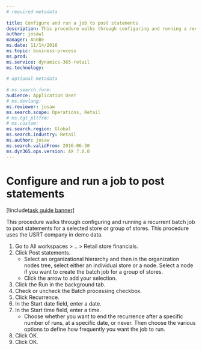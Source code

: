 ```yaml
--- 
# required metadata 
 
title: Configure and run a job to post statements
description: This procedure walks through configuring and running a recurrent batch job to post statements for a selected store or group of stores. 
author: josaw1
manager: AnnBe 
ms.date: 11/14/2016
ms.topic: business-process 
ms.prod:  
ms.service: dynamics-365-retail 
ms.technology:  
 
# optional metadata 
 
# ms.search.form:   
audience: Application User 
# ms.devlang:  
ms.reviewer: josaw
ms.search.scope: Operations, Retail 
# ms.tgt_pltfrm:  
# ms.custom:  
ms.search.region: Global
ms.search.industry: Retail
ms.author: josaw
ms.search.validFrom: 2016-06-30 
ms.dyn365.ops.version: AX 7.0.0 
---
```

# Configure and run a job to post statements

[!include[task guide banner](../includes/task-guide-banner.md)]

This procedure walks through configuring and running a recurrent batch job to post statements for a selected store or group of stores. This procedure uses the USRT company in demo data.

1. Go to All workspaces > .. > Retail store financials.
2. Click Post statements.
    * Select an organizational hierarchy and then in the organization nodes tree, select either an individual store or a node. Select a node if you want to create the batch job for a group of stores.  
    * Click the arrow to add your selection.  
3. Click the Run in the background tab.
4. Check or uncheck the Batch processing checkbox.
5. Click Recurrence.
6. In the Start date field, enter a date.
7. In the Start time field, enter a time.
    * Choose whether you want to end the recurrence after a specific number of runs, at a specific date, or never. Then choose the various options to define how frequently you want the job to run.  
8. Click OK.
9. Click OK.


